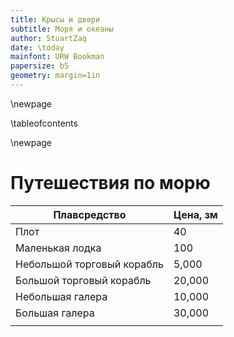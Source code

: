```yaml
---
title: Крысы и двери
subtitle: Моря и океаны
author: StuartZaq
date: \today
mainfont: URW Bookman 
papersize: b5
geometry: margin=1in
---
```


\newpage

\tableofcontents	

\newpage

# Путешествия по морю

| Плавсредство               | Цена, зм |
| -------------------------- | -------- |
| Плот                       | 40       |
| Маленькая лодка            | 100      |
| Небольшой торговый корабль | 5,000    |
| Большой торговый корабль   | 20,000   |
| Небольшая галера           | 10,000   |
| Большая галера             | 30,000   |
|                            |          |
